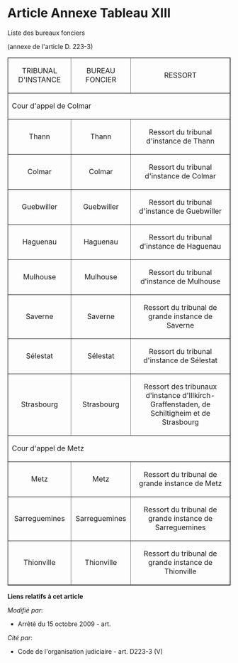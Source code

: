# Article Annexe Tableau XIII

Liste des bureaux fonciers

(annexe de l'article D. 223-3) 

<table width="720" align="center" border="1">
  <tbody>
    <tr>
      <td align="center">

TRIBUNAL D'INSTANCE 

</td>
      <td align="center">

BUREAU FONCIER

</td>
      <td align="center">

RESSORT 

</td>
    </tr>
    <tr>
      <td colspan="3">

Cour d'appel de Colmar 

</td>
    </tr>
    <tr>
      <td align="center">

Thann 

</td>
      <td align="center">

Thann 

</td>
      <td align="center">

Ressort du tribunal d'instance de Thann 

</td>
    </tr>
    <tr>
      <td align="center">

Colmar 

</td>
      <td align="center">

Colmar 

</td>
      <td align="center">

Ressort du tribunal d'instance de Colmar 

</td>
    </tr>
    <tr>
      <td align="center">

Guebwiller 

</td>
      <td align="center">

Guebwiller 

</td>
      <td align="center">

Ressort du tribunal d'instance de Guebwiller 

</td>
    </tr>
    <tr>
      <td align="center">

Haguenau 

</td>
      <td align="center">

Haguenau 

</td>
      <td align="center">

Ressort du tribunal d'instance de Haguenau 

</td>
    </tr>
    <tr>
      <td align="center">

Mulhouse 

</td>
      <td align="center">

Mulhouse 

</td>
      <td align="center">

Ressort du tribunal d'instance de Mulhouse 

</td>
    </tr>
    <tr>
      <td align="center">

Saverne 

</td>
      <td align="center">

Saverne 

</td>
      <td align="center">

Ressort du tribunal de grande instance de Saverne 

</td>
    </tr>
    <tr>
      <td align="center">

Sélestat 

</td>
      <td align="center">

Sélestat 

</td>
      <td align="center">

Ressort du tribunal d'instance de Sélestat 

</td>
    </tr>
    <tr>
      <td align="center">

Strasbourg 

</td>
      <td align="center">

Strasbourg 

</td>
      <td align="center">

Ressort des tribunaux d'instance d'Illkirch-Graffenstaden, de Schiltigheim et de Strasbourg 

</td>
    </tr>
    <tr>
      <td colspan="3">

Cour d'appel de Metz 

</td>
    </tr>
    <tr>
      <td align="center">

Metz 

</td>
      <td align="center">

Metz 

</td>
      <td align="center">

Ressort du tribunal de grande instance de Metz 

</td>
    </tr>
    <tr>
      <td align="center">

Sarreguemines 

</td>
      <td align="center">

Sarreguemines 

</td>
      <td align="center">

Ressort du tribunal de grande instance de Sarreguemines 

</td>
    </tr>
    <tr>
      <td align="center">

Thionville 

</td>
      <td align="center">

Thionville 

</td>
      <td align="center">

Ressort du tribunal de grande instance de Thionville

</td>
    </tr>
  </tbody>
</table>

**Liens relatifs à cet article**

_Modifié par_:

  - Arrêté du 15 octobre 2009 - art.

_Cité par_:

  - Code de l'organisation judiciaire - art. D223-3 (V)
